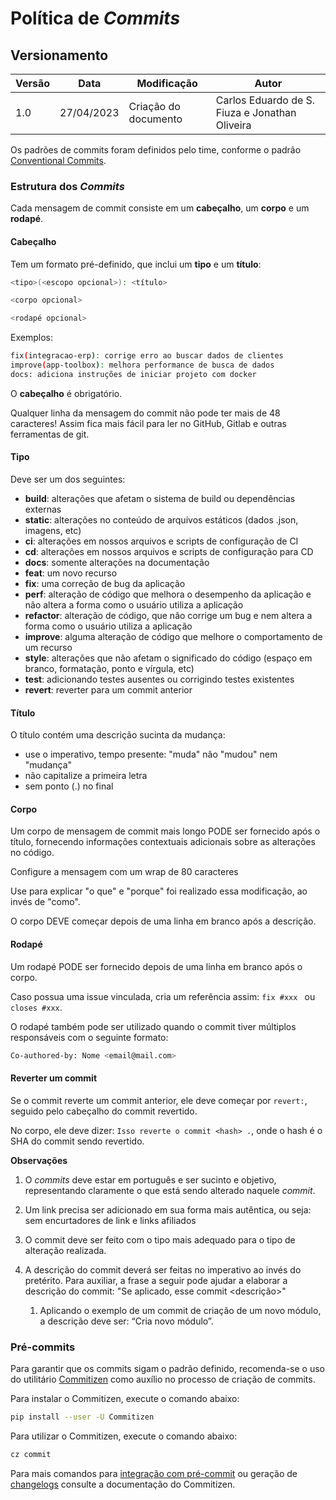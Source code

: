 # Política de _Commits_

## Versionamento

| Versão | Data | Modificação | Autor |
|--|--|--|--|
|1.0| 27/04/2023 | Criação do documento | Carlos Eduardo de S. Fiuza e Jonathan Oliveira |

Os padrões de commits foram definidos pelo time, conforme o padrão [Conventional Commits](https://conventionalcommits.org/).

### Estrutura dos _Commits_

Cada mensagem de commit consiste em um **cabeçalho**, um **corpo** e um **rodapé**.

#### Cabeçalho

Tem um formato pré-definido, que inclui um **tipo** e um **título**:

  ```bash
  <tipo>(<escopo opcional>): <título>

  <corpo opcional>

  <rodapé opcional>
  ```

Exemplos:

  ```bash
  fix(integracao-erp): corrige erro ao buscar dados de clientes
  improve(app-toolbox): melhora performance de busca de dados
  docs: adiciona instruções de iniciar projeto com docker
  ```

O **cabeçalho** é obrigatório.

Qualquer linha da mensagem do commit não pode ter mais de 48 caracteres! Assim fica mais fácil para ler no GitHub, Gitlab e outras ferramentas de git.

#### Tipo

Deve ser um dos seguintes:

* **build**: alterações que afetam o sistema de build ou dependências externas
* **static**: alterações no conteúdo de arquivos estáticos (dados .json, imagens, etc)
* **ci**: alterações em nossos arquivos e scripts de configuração de CI
* **cd**: alterações em nossos arquivos e scripts de configuração para CD
* **docs**: somente alterações na documentação
* **feat**: um novo recurso
* **fix**: uma correção de bug da aplicação
* **perf**: alteração de código que melhora o desempenho da aplicação e não altera a forma como o usuário utiliza a aplicação
* **refactor**: alteração de código, que não corrige um bug e nem altera a forma como o usuário utiliza a aplicação
* **improve**: alguma alteração de código que melhore o comportamento de um recurso
* **style**: alterações que não afetam o significado do código (espaço em branco, formatação, ponto e vírgula, etc)
* **test**: adicionando testes ausentes ou corrigindo testes existentes
* **revert**: reverter para um commit anterior

#### Título

O título contém uma descrição sucinta da mudança:

* use o imperativo, tempo presente: "muda" não "mudou" nem "mudança"
* não capitalize a primeira letra
* sem ponto (.) no final

#### Corpo

Um corpo de mensagem de commit mais longo PODE ser fornecido após o título, fornecendo informações contextuais adicionais sobre as alterações no código.

Configure a mensagem com um wrap de 80 caracteres

Use para explicar "o que" e "porque" foi realizado essa modificação, ao invés de "como".

O corpo DEVE começar depois de uma linha em branco após a descrição.

#### Rodapé

Um rodapé PODE ser fornecido depois de uma linha em branco após o corpo.

Caso possua uma issue vinculada, cria um referência assim: `fix #xxx ` ou `closes #xxx`.

O rodapé também pode ser utilizado quando o commit tiver múltiplos responsáveis com o seguinte formato:
  
  ```bash
  Co-authored-by: Nome <email@mail.com>
  ```

#### Reverter um commit

Se o commit reverte um commit anterior, ele deve começar por `revert:`, seguido pelo cabeçalho do commit revertido.

No corpo, ele deve dizer: `Isso reverte o commit <hash> .`, onde o hash é o SHA do commit sendo revertido.

**Observações**

1. O _commits_ deve estar em português e ser sucinto e objetivo, representando claramente o que está sendo alterado naquele _commit_.

2. Um link precisa ser adicionado em sua forma mais autêntica, ou seja: sem encurtadores de link e links afiliados

3. O commit deve ser feito com o tipo mais adequado para o tipo de alteração realizada.

4. A descrição do commit deverá ser feitas no imperativo ao invés do pretérito. Para auxiliar, a frase a seguir pode ajudar a elaborar a descrição do commit: "Se aplicado, esse commit <descrição>"

      1. Aplicando o exemplo de um commit de criação de um novo módulo, a descrição deve ser: “Cria novo módulo”.

### Pré-commits

Para garantir que os commits sigam o padrão definido, recomenda-se o uso do utilitário [Commitizen](https://commitizen-tools.github.io/commitizen/) como auxílio no processo de criação de commits.

Para instalar o Commitizen, execute o comando abaixo:

```bash
pip install --user -U Commitizen
```

Para utilizar o Commitizen, execute o comando abaixo:

```bash
cz commit
```

Para mais comandos para [integração com pré-commit](https://commitizen-tools.github.io/commitizen/getting_started/#integration-with-pre-commit) ou geração de [changelogs](https://commitizen-tools.github.io/commitizen/changelog/) consulte a documentação do Commitizen.
